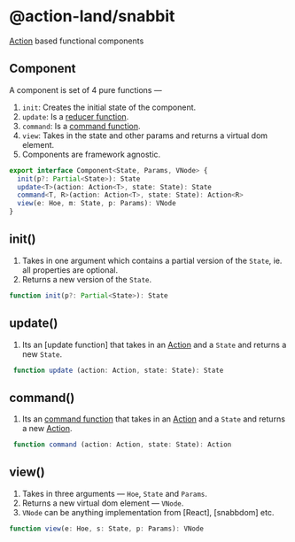 # @action-land/snabbit

[Action] based functional components

[Action]: https://github.com/tusharmath/action-type

## Component

A component is set of 4 pure functions —

1. `init`: Creates the initial state of the component.
2. `update`: Is a [reducer function].
3. `command`: Is a [command function].
4. `view`: Takes in the state and other params and returns a virtual dom element.
5. Components are framework agnostic.

[command function]: https://github.com/tusharmath/update-function-types#command-function
[reducer function]: https://github.com/tusharmath/update-function-types#reducer-function

```ts
export interface Component<State, Params, VNode> {
  init(p?: Partial<State>): State
  update<T>(action: Action<T>, state: State): State
  command<T, R>(action: Action<T>, state: State): Action<R>
  view(e: Hoe, m: State, p: Params): VNode
}
```

## init()

1. Takes in one argument which contains a partial version of the `State`, ie. all properties are optional.
2. Returns a new version of the `State`.

```ts
function init(p?: Partial<State>): State
```

## update()

1. Its an [update function] that takes in an [Action] and a `State` and returns a new `State`.

```ts
 function update (action: Action, state: State): State
```

## command()

1. Its an [command function] that takes in an [Action] and a `State` and returns a new [Action].

```ts
 function command (action: Action, state: State): Action
```

## view()

1. Takes in three arguments — `Hoe`, `State` and `Params`.
2. Returns a new virtual dom element — `VNode`.
3. `VNode` can be anything implementation from [React], [snabbdom] etc.

```ts
function view(e: Hoe, s: State, p: Params): VNode
```
